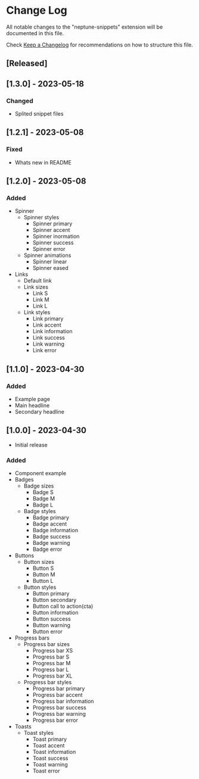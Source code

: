 # Change Log

All notable changes to the "neptune-snippets" extension will be documented in this file.

Check [Keep a Changelog](http://keepachangelog.com/) for recommendations on how to structure this file.

## [Released]

## [1.3.0] - 2023-05-18

### Changed

- Splited snippet files

## [1.2.1] - 2023-05-08

### Fixed

- Whats new in README

## [1.2.0] - 2023-05-08

### Added

- Spinner
  - Spinner styles
    - Spinner primary
    - Spinner accent
    - Spinner inormation
    - Spinner success
    - Spinner error
  - Spinner animations
    - Spinner linear
    - Spinner eased
- Links
  - Default link
  - Link sizes
    - Link S
    - Link M
    - Link L
  - Link styles
    - Link primary
    - Link accent
    - Link information
    - Link success
    - Link warning
    - Link error

## [1.1.0] - 2023-04-30

### Added

- Example page
- Main headline
- Secondary headline

## [1.0.0] - 2023-04-30

- Initial release

### Added

- Component example
- Badges
  - Badge sizes
    - Badge S
    - Badge M
    - Badge L
  - Badge styles
    - Badge primary
    - Badge accent
    - Badge information
    - Badge success
    - Badge warning
    - Badge error
- Buttons
  - Button sizes
    - Button S
    - Button M
    - Button L
  - Button styles
    - Button primary
    - Button secondary
    - Button call to action(cta)
    - Button information
    - Button success
    - Button warning
    - Button error
- Progress bars
  - Progress bar sizes
    - Progress bar XS
    - Progress bar S
    - Progress bar M
    - Progress bar L
    - Progress bar XL
  - Progress bar styles
    - Progress bar primary
    - Progress bar accent
    - Progress bar information
    - Progress bar success
    - Progress bar warning
    - Progress bar error
- Toasts
  - Toast styles
    - Toast primary
    - Toast accent
    - Toast information
    - Toast success
    - Toast warning
    - Toast error